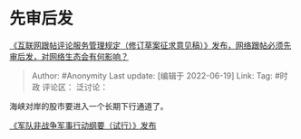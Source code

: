 # 先审后发
[《互联网跟帖评论服务管理规定（修订草案征求意见稿）》发布，网络跟帖必须先审后发，对网络生态会有何影响？](https://www.zhihu.com/question/538207120/answer/2533783400)

> Author: #Anonymity
> Last update: [编辑于 2022-06-19]
> Link:
> Tag: #时政
> 评论区：
> 泛讨论：

海峡对岸的股市要进入一个长期下行通道了。

[《军队非战争军事行动纲要（试行）》发布](http://military.people.com.cn/n1/2022/0614/c1011-32445870.html)
